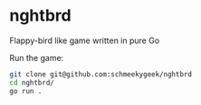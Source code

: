 # nghtbrd
Flappy-bird like game written in pure Go

Run the game:
```bash
git clone git@github.com:schmeekygeek/nghtbrd
cd nghtbrd/
go run .
```
